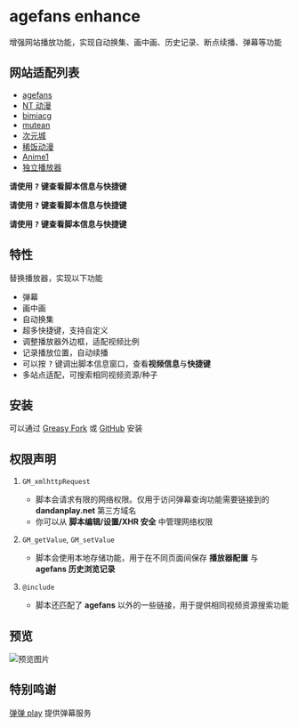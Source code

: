 # agefans enhance

增强网站播放功能，实现自动换集、画中画、历史记录、断点续播、弹幕等功能

## 网站适配列表

- [agefans](http://www.age.tv)
- [NT 动漫](https://www.ntdm8.com)
- [bimiacg](http://www.bimiacg10.net)
- [mutean](https://www.mutean.com)
- [次元城](https://www.cycani.org)
- [稀饭动漫](https://dick.xfani.com)
- [Anime1](https://anime1.me)
- [独立播放器](https://ironkinoko.github.io/agefans-enhance/)

**请使用 <kbd>?</kbd> 键查看脚本信息与快捷键**

**请使用 <kbd>?</kbd> 键查看脚本信息与快捷键**

**请使用 <kbd>?</kbd> 键查看脚本信息与快捷键**

## 特性

替换播放器，实现以下功能

- 弹幕
- 画中画
- 自动换集
- 超多快捷键，支持自定义
- 调整播放器外边框，适配视频比例
- 记录播放位置，自动续播
- 可以按 <kbd>?</kbd> 键调出脚本信息窗口，查看**视频信息**与**快捷键**
- 多站点适配，可搜索相同视频资源/种子

## 安装

可以通过 [Greasy Fork](https://greasyfork.org/scripts/424023) 或 [GitHub](https://github.com/IronKinoko/agefans-enhance/raw/gh-pages/index.user.js) 安装

## 权限声明

1. `GM_xmlhttpRequest`

   - 脚本会请求有限的网络权限。仅用于访问弹幕查询功能需要链接到的 **dandanplay.net** 第三方域名
   - 你可以从 **脚本编辑/设置/XHR 安全** 中管理网络权限

2. `GM_getValue`, `GM_setValue`

   - 脚本会使用本地存储功能，用于在不同页面间保存 **播放器配置** 与 **agefans 历史浏览记录**

3. `@include`

   - 脚本还匹配了 **agefans** 以外的一些链接，用于提供相同视频资源搜索功能

## 预览

![预览图片](https://raw.githubusercontent.com/IronKinoko/asset/master/agefans-enhance/preview.jpg)

## 特别鸣谢

[弹弹 play](https://www.dandanplay.com/) 提供弹幕服务
